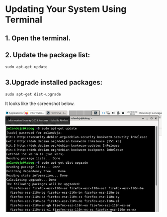 # Updating Your System Using Terminal


## 1. Open the terminal.

## 2. Update the package list:
   
    sudo apt-get update

## 3.Upgrade installed packages:

    sudo apt-get dist-upgrade

It looks like the screenshot below.

<img src="https://github.com/rolandogonzagajr/infosec/blob/main/Screenshots/Screenshot.UpdateAllOS.png">

